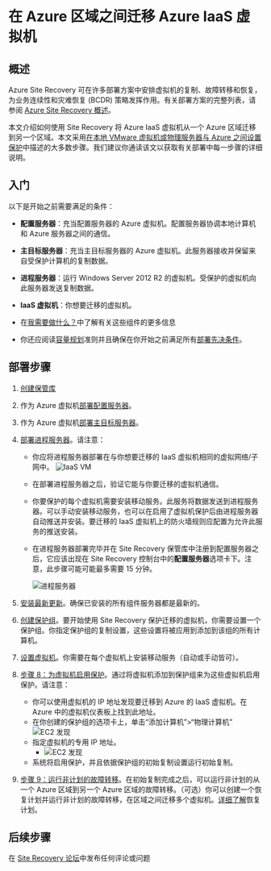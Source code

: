 <properties
	pageTitle="将 Azure IaaS 虚拟机从一个 Azure 区域迁移到另一个 Azure 区域"
	description="使用 Azure Site Recovery 将 Azure IaaS 虚拟机从一个 Azure 区域迁移到另一个 Azure 区域。"
	services="site-recovery"
	documentationCenter=""
	authors="rayne-wiselman"
	manager="jwhit"
	editor="tysonn"/>

<tags
	ms.service="site-recovery"
	ms.date="08/26/2015"
	wacn.date="10/22/2015"/>

#  在 Azure 区域之间迁移 Azure IaaS 虚拟机


## 概述

Azure Site Recovery 可在许多部署方案中安排虚拟机的复制、故障转移和恢复，为业务连续性和灾难恢复 (BCDR) 策略发挥作用。有关部署方案的完整列表，请参阅 [Azure Site Recovery 概述](/documentation/articles/site-recovery-overview)。

本文介绍如何使用 Site Recovery 将 Azure IaaS 虚拟机从一个 Azure 区域迁移到另一个区域。本文采用[在本地 VMware 虚拟机或物理服务器与 Azure 之间设置保护](/documentation/articles/site-recovery-vmware-to-azure)中描述的大多数步骤。我们建议你通读该文以获取有关部署中每一步骤的详细说明。

## 入门

以下是开始之前需要满足的条件：

- **配置服务器**：充当配置服务器的 Azure 虚拟机。配置服务器协调本地计算机和 Azure 服务器之间的通信。
- **主目标服务器**：充当主目标服务器的 Azure 虚拟机。此服务器接收并保留来自受保护计算机的复制数据。
- **进程服务器**：运行 Windows Server 2012 R2 的虚拟机。受保护的虚拟机向此服务器发送复制数据。
- **IaaS 虚拟机**：你想要迁移的虚拟机。

- 在[我需要做什么？](/documentation/articles/site-recovery-vmware-to-azure#what-do-i-need)中了解有关这些组件的更多信息
- 你还应阅读[容量规划](/documentation/articles/site-recovery-vmware-to-azure#capacity-planning)准则并且确保在你开始之前满足所有[部署先决条件](/documentation/articles/site-recovery-vmware-to-azure#before-you-start)。

## 部署步骤

1. [创建保管库](/documentation/articles/site-recovery-vmware-to-azure/#step-1-create-a-vault)
2. 作为 Azure 虚拟机[部署配置服务器](/documentation/articles/site-recovery-vmware-to-azure#step-2-deploy-a-configuration-server)。
3. 作为 Azure 虚拟机[部署主目标服务器](/documentation/articles/site-recovery-vmware-to-azure#step-2-deploy-a-configuration-server)。
4. [部署进程服务器](/documentation/articles/site-recovery-vmware-to-azure#step-4-deploy-the-on-premises-process-server)。请注意：

	- 你应将进程服务器部署在与你想要迁移的 IaaS 虚拟机相同的虚拟网络/子网中。
		![IaaS VM](./media/site-recovery-migrate-azure-to-azure/ASR_MigrateAzure1.png)

	- 在部署进程服务器之后，验证它能与你要迁移的虚拟机通信。
	- 你要保护的每个虚拟机需要安装移动服务。此服务将数据发送到进程服务器。可以手动安装移动服务，也可以在启用了虚拟机保护后由进程服务器自动推送并安装。要迁移的 IaaS 虚拟机上的防火墙规则应配置为允许此服务的推送安装。 

	- 在进程服务器部署完毕并在 Site Recovery 保管库中注册到配置服务器之后，它应该出现在 Site Recovery 控制台中的**配置服务器**选项卡下。注意，此步骤可能可能最多需要 15 分钟。
	
		![进程服务器](./media/site-recovery-migrate-azure-to-azure/ASR_MigrateAzure2.png)

5. [安装最新更新](/documentation/articles/site-recovery-vmware-to-azure#step-5-install-latest-updates)。确保已安装的所有组件服务器都是最新的。
6. [创建保护组](/documentation/articles/site-recovery-vmware-to-azure#step-7-create-a-protection-group)。要开始使用 Site Recovery 保护迁移的虚拟机，你需要设置一个保护组。你指定保护组的复制设置，这些设置将被应用到添加到该组的所有计算机。 
7. [设置虚拟机](/documentation/articles/site-recovery-vmware-to-azure#step-8-set-up-machines-you-want-to-protect)。你需要在每个虚拟机上安装移动服务（自动或手动皆可）。
8. [步骤 8：为虚拟机启用保护](/documentation/articles/site-recovery-vmware-to-azure#step-9-enable-protection)。通过将虚拟机添加到保护组来为这些虚拟机启用保护。请注意：

	- 你可以使用虚拟机的 IP 地址发现要迁移到 Azure 的 IaaS 虚拟机。在 Azure 中的虚拟机仪表板上找到此地址。
	-  在你创建的保护组的选项卡上，单击“添加计算机”>“物理计算机”
		![EC2 发现](./media/site-recovery-migrate-azure-to-azure/ASR_MigrateAzure3.png)
	- 指定虚拟机的专用 IP 地址。
		- ![EC2 发现](./media/site-recovery-migrate-azure-to-azure/ASR_MigrateAzure4.png)
	- 系统将启用保护，并且依据保护组的初始复制设置运行初始复制。
9. [步骤 9：运行非计划的故障转移](/documentation/articles/site-recovery-failover#run-an-unplanned-failover)。在初始复制完成之后，可以运行非计划的从一个 Azure 区域到另一个 Azure 区域的故障转移。（可选）你可以创建一个恢复计划并运行非计划的故障转移，在区域之间迁移多个虚拟机。[详细了解](/documentation/articles/site-recovery-create-recovery-plans)恢复计划。
		
## 后续步骤

在 [Site Recovery 论坛](https://social.msdn.microsoft.com/forums/zh-cn/home?forum=hypervrecovmgr)中发布任何评论或问题

<!---HONumber=74-->